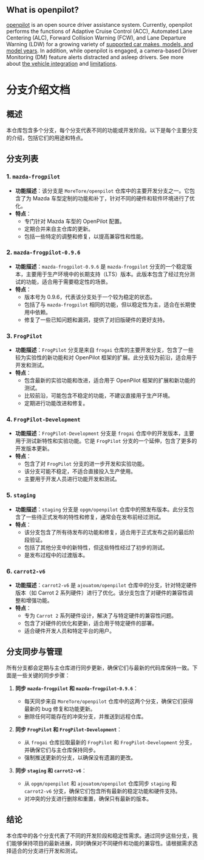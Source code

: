 
What is openpilot?
------

[openpilot](http://github.com/commaai/openpilot) is an open source driver assistance system. Currently, openpilot performs the functions of Adaptive Cruise Control (ACC), Automated Lane Centering (ALC), Forward Collision Warning (FCW), and Lane Departure Warning (LDW) for a growing variety of [supported car makes, models, and model years](docs/CARS.md). In addition, while openpilot is engaged, a camera-based Driver Monitoring (DM) feature alerts distracted and asleep drivers. See more about [the vehicle integration](docs/INTEGRATION.md) and [limitations](docs/LIMITATIONS.md).


# 分支介绍文档

## 概述
本仓库包含多个分支，每个分支代表不同的功能或开发阶段。以下是每个主要分支的介绍，包括它们的用途和特点。

## 分支列表

### 1. `mazda-frogpilot`
- **功能描述**：该分支是 `MoreTore/openpilot` 仓库中的主要开发分支之一。它包含了为 Mazda 车型定制的功能和补丁，针对不同的硬件和软件环境进行了优化。
- **特点**：
  - 专门针对 Mazda 车型的 OpenPilot 配置。
  - 定期合并来自主仓库的更新。
  - 包括一些特定的调整和修复，以提高兼容性和性能。

### 2. `mazda-frogpilot-0.9.6`
- **功能描述**：`mazda-frogpilot-0.9.6` 是 `mazda-frogpilot` 分支的一个稳定版本，主要用于生产环境中的长期支持（LTS）版本。此版本包含了经过充分测试的功能，适合用于需要稳定性的场景。
- **特点**：
  - 版本号为 0.9.6，代表该分支处于一个较为稳定的状态。
  - 包括了与 `mazda-frogpilot` 相同的功能，但以稳定性为主，适合在长期使用中依赖。
  - 修复了一些已知问题和漏洞，提供了对旧版硬件的更好支持。

### 3. `FrogPilot`
- **功能描述**：`FrogPilot` 分支是来自 `frogai` 仓库的主要开发分支，包含了一些较为实验性的新功能和对 OpenPilot 框架的扩展。此分支较为前沿，适合用于开发和测试。
- **特点**：
  - 包含最新的实验功能和改进，适合用于 OpenPilot 框架的扩展和新功能的测试。
  - 比较前沿，可能包含不稳定的功能，不建议直接用于生产环境。
  - 定期进行功能改进和修复。

### 4. `FrogPilot-Development`
- **功能描述**：`FrogPilot-Development` 分支是 `frogai` 仓库中的开发版本，主要用于测试新特性和实验功能。它是 `FrogPilot` 分支的一个延伸，包含了更多的开发版本更新。
- **特点**：
  - 包含了对 `FrogPilot` 分支的进一步开发和实验功能。
  - 该分支可能不稳定，不适合直接投入生产使用。
  - 主要用于开发人员进行功能开发和测试。

### 5. `staging`
- **功能描述**：`staging` 分支是 `opgm/openpilot` 仓库中的预发布版本。此分支包含了一些待正式发布的特性和修复，通常会在发布前经过测试。
- **特点**：
  - 该分支包含了所有待发布的功能和修复，适合用于正式发布之前的最后阶段验证。
  - 包括了其他分支中的新特性，但这些特性经过了初步的测试。
  - 是发布过程中的过渡版本。

### 6. `carrot2-v6`
- **功能描述**：`carrot2-v6` 是 `ajouatom/openpilot` 仓库中的分支，针对特定硬件版本（如 Carrot 2 系列硬件）进行了优化。该分支包含了对硬件的兼容性调整和增强功能。
- **特点**：
  - 专为 `Carrot 2` 系列硬件设计，解决了与特定硬件的兼容性问题。
  - 包含了对硬件的优化和更新，适合用于特定硬件的部署。
  - 适合硬件开发人员和特定平台的用户。

## 分支同步与管理
所有分支都会定期与主仓库进行同步更新，确保它们与最新的代码库保持一致。下面是一些关键的同步步骤：

1. **同步 `mazda-frogpilot` 和 `mazda-frogpilot-0.9.6`**：
   - 每天同步来自 `MoreTore/openpilot` 仓库中的这两个分支，确保它们获得最新的 bug 修复和功能更新。
   - 删除任何可能存在的冲突分支，并推送到远程仓库。

2. **同步 `FrogPilot` 和 `FrogPilot-Development`**：
   - 从 `frogai` 仓库拉取最新的 `FrogPilot` 和 `FrogPilot-Development` 分支，并确保它们与主仓库保持同步。
   - 强制推送更新的分支，以确保没有遗漏的更改。

3. **同步 `staging` 和 `carrot2-v6`**：
   - 从 `opgm/openpilot` 和 `ajouatom/openpilot` 仓库同步 `staging` 和 `carrot2-v6` 分支，确保它们包含所有最新的稳定功能和硬件支持。
   - 对冲突的分支进行删除和重置，确保只有最新的版本。

## 结论
本仓库中的各个分支代表了不同的开发阶段和稳定性需求。通过同步这些分支，我们能够保持项目的最新进展，同时确保对不同硬件和功能的兼容性。请根据需求选择适合的分支进行开发和测试。
